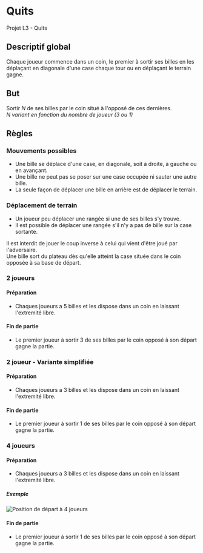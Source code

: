 # Quits
Projet L3 - Quits

## Descriptif global
Chaque joueur commence dans un coin, le premier à sortir ses billes en les déplaçant en diagonale d'une case chaque tour ou en déplaçant le terrain gagne.

## But
Sortir *N* de ses billes par le coin situé à l'opposé de ces dernières.</br>
*N variant en fonction du nombre de joueur (3 ou 1)*

## Règles

### Mouvements possibles
* Une bille se déplace d'une case, en diagonale, soit à droite, à gauche ou en avançant.
* Une bille ne peut pas se poser sur une case occupée ni sauter une autre bille.
* La seule façon de déplacer une bille en arrière est de déplacer le terrain.

### Déplacement de terrain
* Un joueur peu déplacer une rangée si une de ses billes s'y trouve.
* Il est possible de déplacer une rangée s'il n'y a pas de bille sur la case sortante.

Il est interdit de jouer le coup inverse à celui qui vient d'être joué par l'adversaire.</br>
Une bille sort du plateau dès qu'elle atteint la case située dans le coin opposée à sa base de départ.</br>

### 2 joueurs
#### Préparation
* Chaques joueurs a 5 billes et les dispose dans un coin en laissant l'extremité libre.

#### Fin de partie
* Le premier joueur à sortir 3 de ses billes par le coin opposé à son départ gagne la partie.

### 2 joueur - Variante simplifiée

#### Préparation
* Chaques joueurs a 3 billes et les dispose dans un coin en laissant l'extremité libre.

#### Fin de partie
* Le premier joueur à sortir 1 de ses billes par le coin opposé à son départ gagne la partie.

### 4 joueurs
#### Préparation
* Chaques joueurs a 3 billes et les dispose dans un coin en laissant l'extremité libre.

##### Exemple
![Position de départ à 4 joueurs](http://jesweb.free.fr/critique/quits/quits-4j-zoom.jpg)

#### Fin de partie
* Le premier joueur à sortir 1 de ses billes par le coin opposé à son départ gagne la partie.
